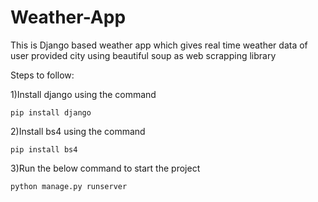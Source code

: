 # Weather-App
This is Django based weather app which gives real time weather data of user provided city using beautiful soup as web scrapping library



Steps to follow:

1)Install django using the command<br>

```pip install django```

2)Install bs4 using the command

```pip install bs4```

3)Run the below command to start the project

```python manage.py runserver```
